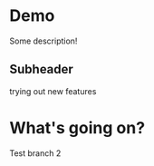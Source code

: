 # Demo

Some description!

## Subheader
trying out new features







# What's going on?
Test branch 2